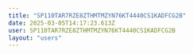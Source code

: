 ```yaml
---
title: "SP110TAR7RZE8ZTHMTMZYN76KT4440CS1KADFCG2B"
date: 2025-03-05T14:17:23.613Z
user: SP110TAR7RZE8ZTHMTMZYN76KT4440CS1KADFCG2B
layout: "users"
---
```

    